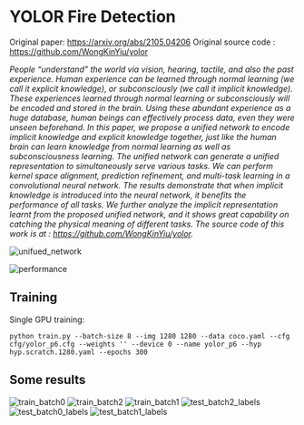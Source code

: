 # YOLOR Fire Detection

Original paper: https://arxiv.org/abs/2105.04206
Original source code : https://github.com/WongKinYiu/yolor

*People “understand” the world via vision, hearing, tactile, and also the past experience. Human experience can be learned through normal learning (we call it explicit knowledge), or subconsciously (we call it implicit knowledge). These experiences learned through normal learning or subconsciously will be encoded and stored in the brain. Using these abundant experience as a huge database, human beings can effectively process data, even they were unseen beforehand. In this paper, we propose a unified network to encode implicit knowledge and explicit knowledge together, just like the human brain can learn knowledge from normal learning as well as subconsciousness learning. The unified network can generate a unified representation to simultaneously serve various tasks. We can perform kernel space alignment, prediction refinement, and multi-task learning in a convolutional neural network. The results demonstrate that when implicit knowledge is introduced into the neural network, it benefits the performance of all tasks. We further analyze the implicit representation learnt from the proposed unified network, and it shows great capability on catching the physical meaning of different tasks. The source code of this work is at : https://github.com/WongKinYiu/yolor.*

![unifued_network](https://user-images.githubusercontent.com/57320216/175899682-f363b4eb-463b-4ef9-a5d6-0c2bcd154124.png)

![performance](https://user-images.githubusercontent.com/57320216/175899731-e1fb92e3-e4ac-4d07-a659-8d83c38db9bd.png)

 ## Training
 
 Single GPU training:

    python train.py --batch-size 8 --img 1280 1280 --data coco.yaml --cfg cfg/yolor_p6.cfg --weights '' --device 0 --name yolor_p6 --hyp hyp.scratch.1280.yaml --epochs 300


## Some results

![train_batch0](https://user-images.githubusercontent.com/57320216/175908556-8e1e8553-9b5e-4eaa-9b8b-68319c8481e5.jpg)
![train_batch2](https://user-images.githubusercontent.com/57320216/175908566-e75fa9e8-e932-46e2-ae94-d7de3dd469bf.jpg)
![train_batch1](https://user-images.githubusercontent.com/57320216/175908572-8e4d4356-dd71-457e-ba3c-14ff7be0e6c3.jpg)
![test_batch2_labels](https://user-images.githubusercontent.com/57320216/175908580-56438ccc-fa28-4f9f-85eb-3d475e4102c8.jpg)
![test_batch0_labels](https://user-images.githubusercontent.com/57320216/175908610-d540cc51-b2a9-46c0-b14f-07a96e8c9ea3.jpg)
![test_batch1_labels](https://user-images.githubusercontent.com/57320216/175908622-007c20e2-d6d0-41c3-90df-5041500cd820.jpg)
